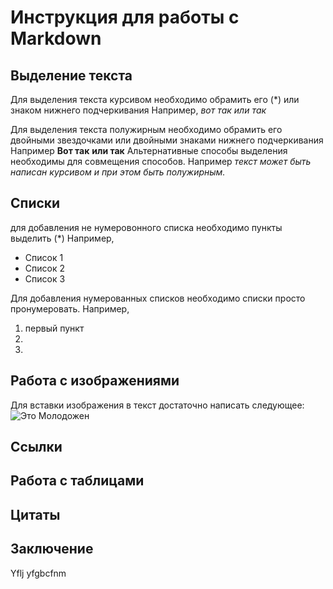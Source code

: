 # Инструкция для работы с Markdown 
## Выделение текста
Для выделения текста курсивом необходимо обрамить его (*) или знаком нижнего подчеркивания Например, *вот так* _или так_

Для выделения текста полужирным необходимо обрамить его двойными звездочками или двойными знаками нижнего подчеркивания  Например **Вот так** __или так__
Альтернативные способы выделения необходимы для совмещения способов. Например _текст может быть написан курсивом и при этом быть *полужирным*._
## Списки
для добавления не нумеровонного списка необходимо пункты выделить (*) Например,
* Список 1
* Список 2
* Список 3

Для добавления нумерованных списков необходимо списки просто пронумеровать. Например,
1. первый пункт
2.
3.
## Работа с изображениями
Для вставки изображения в текст достаточно написать следующее:
![Это Молодожен](img1.png)
## Ссылки
## Работа с таблицами
## Цитаты
## Заключение
Yflj yfgbcfnm
